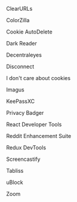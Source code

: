ClearURLs

ColorZilla

Cookie AutoDelete

Dark Reader

Decentraleyes

Disconnect

I don't care about cookies

Imagus

KeePassXC

Privacy Badger

React Developer Tools

Reddit Enhancement Suite

Redux DevTools

Screencastify

Tabliss

uBlock

Zoom
